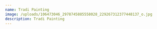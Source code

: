 ```yaml
---
name: Tradi Painting
image: /uploads/106473046_2978745885558028_229267312377448137_o.jpg
description: Tradi Painting
---
```

